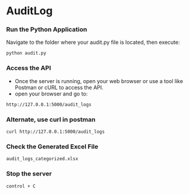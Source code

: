 # AuditLog
###  Run the Python Application

Navigate to the folder where your audit.py file is located, then execute:
```commandline
python audit.py
```

###  Access the API
- Once the server is running, open your web browser or use a tool like Postman or cURL to access the API.
 - open your browser and go to:
```commandline
http://127.0.0.1:5000/audit_logs
```

### Alternate, use curl in postman
```commandline
curl http://127.0.0.1:5000/audit_logs
```

### Check the Generated Excel File
```commandline
audit_logs_categorized.xlsx
```

### Stop the server
```commandline
control + C
```
